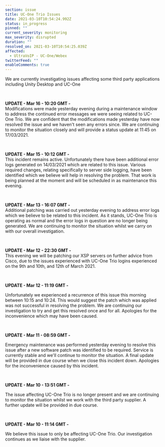 ```yaml
---
section: issue
title: UC-One Trio Issues
date: 2021-03-10T10:54:24.992Z
status: in_progress
pinned: ""
current_severity: monitoring
max_severity: disrupted
duration: ""
resolved_on: 2021-03-10T10:54:25.039Z
affected:
  - UltraVoIP - UC-One/Webex
twitterFeed: ""
enableComments: true
---
```

We are currently investigating issues affecting some third party applications including Unity Desktop and UC-One

<br>

**UPDATE - Mar 16 - 10:20 GMT -**\
Modifications were made yesterday evening during a maintenance window to address the continued error messages we were seeing related to UC-One Trio. We are confident that the modifications made yesterday have now resolved the issue and we haven't seen any errors since. We are continuing to monitor the situation closely and will provide a status update at 11:45 on 17/03/2021. 

<br>

**UPDATE - Mar 15 - 10:12 GMT -**\
This incident remains active. Unfortunately there have been additional error logs generated on 14/03/2021 which are related to this issue. Various required changes, relating specifically to server side logging, have been identified which we believe will help in resolving the problem. That work is being planned at the moment and will be scheduled in as maintenance this evening. 

<br>

**UPDATE - Mar 13 - 16:07 GMT -**\
Additional patching was carried out yesterday evening to address error logs which we believe to be related to this incident. As it stands, UC-One Trio is operating as normal and the error logs in question are no longer being generated. We are continuing to monitor the situation whilst we carry on with our overall investigation. 

<br>

**UPDATE - Mar 12 - 22:30 GMT -**\
This evening we will be patching our XSP servers on further advice from Cisco, due to the issues experienced with UC-One Trio logins experienced on the 9th and 10th, and 12th of March 2021. 

<br>

**UPDATE - Mar 12 - 11:19 GMT -**

Unfortunately we experienced a recurrence of this issue this morning between 10:15 and 10:24. This would suggest the patch which was applied was not successful in resolving the problem. We are continuing our investigation to try and get this resolved once and for all. Apologies for the inconvenience which may have been caused.

<br>

**UPDATE - Mar 11 - 08:59 GMT -**

Emergency maintenance was performed yesterday evening to resolve this issue after a new software patch was identified to be required. Service is currently stable and we'll continue to monitor the situation. A final update will be provided in due course when we close this incident down. Apologies for the inconvenience caused by this incident.

<br>

**UPDATE - Mar 10 - 13:51 GMT -**

The issue affecting UC-One Trio is no longer present and we are continuing to monitor the situation whilst we work with the third party supplier. A further update will be provided in due course.

<br>

**UPDATE - Mar 10 - 11:14 GMT -**

We believe this issue to only be affecting UC-One Trio. Our investigation continues as we liaise with the supplier.